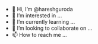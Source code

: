- 👋 Hi, I’m @hareshguroda
- 👀 I’m interested in ...
- 🌱 I’m currently learning ...
- 💞️ I’m looking to collaborate on ...
- 📫 How to reach me ...

<!---
hareshguroda/hareshguroda is a ✨ special ✨ repository because its `README.md` (this file) appears on your GitHub profile.
You can click the Preview link to take a look at your changes.
--->
